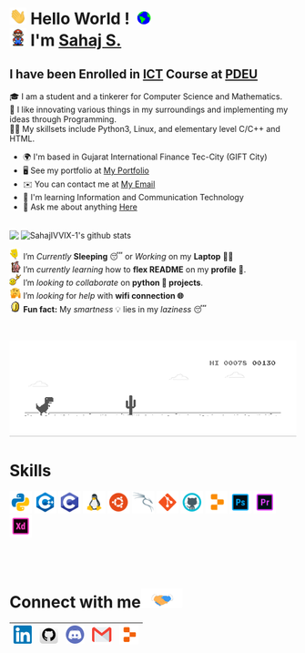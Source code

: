 # <img src="https://github.com/SahajIVVIX-1/Logos/blob/initial/Sahaj_SVG's/Assets/Hi.gif" width="30px"> Hello World ! &nbsp;<img src="https://github.com/SahajIVVIX-1/Logos/blob/initial/Sahaj_SVG's/Assets/Earth.gif" width="24px"> <br> <img src="https://github.com/SahajIVVIX-1/Logos/blob/initial/Sahaj_SVG's/Assets/Mario_Hello_Big.gif" width="30px"> I'm [Sahaj S.](https://github.com/SahajIVVIX-1)

 I have been Enrolled in [ICT](https://www.google.com/search?q=ICT&rlz=1C1RXQR_en-GBIN1087IN1087&oq=ICT&gs_lcrp=EgZjaHJvbWUyDwgAEEUYORiDARixAxiABDIKCAEQABixAxiABDINCAIQABiDARixAxiABDINCAMQLhiDARixAxiABDIKCAQQABixAxiABDITCAUQLhiDARjHARixAxjRAxiABDIQCAYQLhivARjHARiABBiOBTINCAcQLhiDARixAxiABDINCAgQABiDARixAxiABDIKCAkQABixAxiABNIBBzk2MWowajeoAgCwAgA&sourceid=chrome&ie=UTF-8) Course at [PDEU](https://www.pdpu.ac.in/)
-----------------------------------



🎓 I am a student and a tinkerer for Computer Science and Mathematics.<br> 
📍 I like innovating various things in my surroundings and implementing my ideas through Programming.<br> 
👨‍💻 My skillsets include Python3, Linux, and elementary level C/C++ and HTML.



* 🌍 I'm based in Gujarat International Finance Tec-City (GIFT City)
* 🖥️ See my portfolio at [My Portfolio](https://www.linkedin.com/in/sahajs59/)
* ✉️ You can contact me at [My Email](mailto:sahajs7959@gmail.com)
* 🧠 I'm learning Information and Communication Technology
* 💬 Ask me about anything [Here](https://github.com/SahajIVVIX-1/SahajIVVIX-1/issues)


<br>

<a align="center">
  <img align="center" src="https://github-readme-stats.vercel.app/api/top-langs/?username=SahajIVVIX-1&theme=dark&hide_langs_below=1" />
</a>


<a align="right"> 
 <img align="center" src="https://github-readme-stats.vercel.app/api?username=SahajIVVIX-1&show_icons=true&theme=dark&line_height=27" alt="SahajIVVIX-1's github stats"/>
</a>

<br>

<img alt="GIF" src="https://github.com/SahajIVVIX-1/Logos/blob/initial/Sahaj_SVG's/Assets/wave.gif" width="20px" /> I’m *Currently* **Sleeping** 😴 or *Working* on my **Laptop** 👨‍💻<br>
<img alt="GIF" src="https://github.com/SahajIVVIX-1/Logos/blob/initial/Sahaj_SVG's/Assets/gandalf_parrot.gif" width="20px" /> I’m *currently learning* how to **flex README** on my **profile** 💪.<br>
<img alt="GIF" src="https://github.com/SahajIVVIX-1/Logos/blob/initial/Sahaj_SVG's/Assets/headbang.gif" width="20px" /> I’m *looking to collaborate* on **python 🐍 projects**.<br>
<img alt="GIF" src="https://github.com/SahajIVVIX-1/Logos/blob/initial/Sahaj_SVG's/Assets/hmm.gif" width="20px" /> I’m *looking* for *help* with **wifi connection 🌐**<br>
<img alt="GIF" src="https://github.com/SahajIVVIX-1/Logos/blob/initial/Sahaj_SVG's/Assets/coin.gif" width="20px" /> **Fun fact:** My *smartness* 💡 lies in my *laziness* 😴<br>


<br>

![Dino](https://github.com/SahajIVVIX-1/Logos/blob/initial/Sahaj_SVG's/Assets/dino.gif)

# Skills

<p align="left">
 <img src="https://github.com/SahajIVVIX-1/Logos/blob/initial/Logos/icons8-python.svg" width="39" height="39" alt="C" />
 <img src="https://github.com/SahajIVVIX-1/Logos/blob/initial/Logos/icons8-c.svg" width="39" height="39" alt="C" />
 <img src="https://github.com/SahajIVVIX-1/Logos/blob/initial/Logos/icons8-c-programming.svg" width="39" height="39" alt="C" />
 <img src="https://github.com/SahajIVVIX-1/Logos/blob/initial/Logos/icons8-linux-48.png" width="39" height="39" alt="C" />
 <img src="https://github.com/SahajIVVIX-1/Logos/blob/initial/Logos/icons8-ubuntu-48.png" width="39" height="39" alt="C" />
 <img src="https://github.com/SahajIVVIX-1/Logos/blob/initial/Logos/icons8-kali-linux.svg" width="39" height="39" alt="C" />
 <img src="https://github.com/SahajIVVIX-1/Logos/blob/initial/Logos/icons8-git.svg" width="39" height="39" alt="C" />
 <img src="https://github.com/SahajIVVIX-1/Logos/blob/initial/Logos/icons8-github.svg" width="39" height="39" alt="C" />
 <img src="https://github.com/SahajIVVIX-1/Logos/blob/initial/Logos/icons8-replit.svg" width="39" height="39" alt="C" />
 <img src="https://github.com/SahajIVVIX-1/Logos/blob/initial/Logos/icons8-photoshop.svg" width="39" height="39" alt="C" />
 <img src="https://github.com/SahajIVVIX-1/Logos/blob/initial/Logos/icons8-adobe-premiere-pro.svg" width="39" height="39" alt="C" />
 <img src="https://github.com/SahajIVVIX-1/Logos/blob/initial/Logos/icons8-adobe-xd.svg" width="39" height="39" alt="C" />
</p>
  
<br>
<br>

  # Connect with me<img src="https://github.com/SahajIVVIX-1/Logos/blob/initial/Sahaj_SVG's/Assets/Handshake.gif" height="34px">


| [<img src="https://github.com/SahajIVVIX-1/Logos/blob/initial/Sahaj_SVG's/Assets/Linkedin.svg" alt="Linkedin Logo" width="32">](https://www.linkedin.com/in/sahajs59/) | [<img src="https://github.com/SahajIVVIX-1/Logos/blob/initial/Sahaj_SVG's/Assets/Github1.png" alt="Twitter Logo" width="32">](https://github.com/SahajIVVIX-1) | [<img src="https://github.com/SahajIVVIX-1/Logos/blob/initial/Sahaj_SVG's/Assets/Discord.png" alt="instagram logo" width="32">](https://discord.gg/5DqcXXpbuk)| [<img src="https://github.com/SahajIVVIX-1/Logos/blob/initial/Sahaj_SVG's/Assets/Gmail.svg" alt="Github logo" width="34">](mailto:sahajs7959@gmail.com) |  [<img src="https://github.com/SahajIVVIX-1/Logos/blob/initial/Sahaj_SVG's/Assets/New_Replit_Logo.svg" alt="Github logo" width="34">](https://replit.com/@a1sahaj59) |
|:---:|:---:|:---:|:---:|:---:|


<br>
